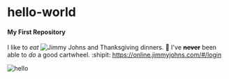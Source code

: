 # hello-world
#### My First Repository 

I like to _eat_ ![**Jimmy Johns**](https://online.jimmyjohns.com/#/login) and Thanksgiving dinners. :poultry_leg: 
I've ~~**never**~~ been able to _do_ a good cartwheel. :shipit: 
https://online.jimmyjohns.com/#/login

![hello](https://s.hswstatic.com/gif/thanksgiving-orig.jpg)
